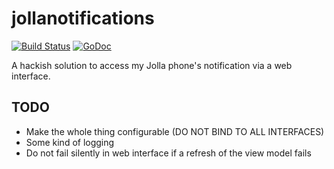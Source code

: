 jollanotifications
==================
[![Build Status](https://travis-ci.org/blabber/jollanotifications.svg?branch=master)](https://travis-ci.org/blabber/jollanotifications)
[![GoDoc](https://godoc.org/github.com/blabber/jollanotifications?status.svg)](https://godoc.org/github.com/blabber/jollanotifications)

A hackish solution to access my Jolla phone's notification via a web interface.

TODO
----

 * Make the whole thing configurable (DO NOT BIND TO ALL INTERFACES)
 * Some kind of logging
 * Do not fail silently in web interface if a refresh of the view model fails
